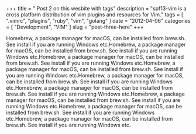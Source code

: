 +++
title = " Post 2 on this wesbite with tags"
description = "spf13-vim is a cross platform distribution of vim plugins and resources for Vim."
tags = [ ".vimrc", "plugins", "ruby", "vim", "golang" ]
date = "2012-04-06"
categories = [
  "Development",
  "VIM"
]
slug = "post-three-here"
+++


Homebrew, a package manager for macOS, can be installed from brew.sh. See install if you are running Windows etc.Homebrew, a package manager for macOS, can be installed from brew.sh. See install if you are running Windows etc.Homebrew, a package manager for macOS, can be installed from brew.sh. See install if you are running Windows etc.Homebrew, a package manager for macOS, can be installed from brew.sh. See install if you are running Windows etc.Homebrew, a package manager for macOS, can be installed from brew.sh. See install if you are running Windows etc.Homebrew, a package manager for macOS, can be installed from brew.sh. See install if you are running Windows etc.Homebrew, a package manager for macOS, can be installed from brew.sh. See install if you are running Windows etc.Homebrew, a package manager for macOS, can be installed from brew.sh. See install if you are running Windows etc.Homebrew, a package manager for macOS, can be installed from brew.sh. See install if you are running Windows etc.